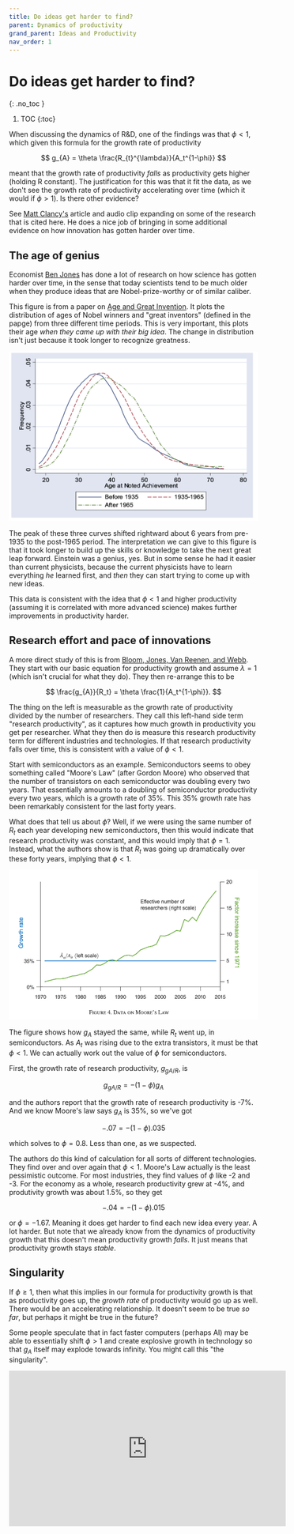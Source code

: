 ```yaml
---
title: Do ideas get harder to find?
parent: Dynamics of productivity
grand_parent: Ideas and Productivity
nav_order: 1
---
```


# Do ideas get harder to find?
{: .no_toc }

1. TOC 
{:toc}

When discussing the dynamics of R&D, one of the findings was that $\phi<1$, which given this formula for the growth rate of productivity

$$
g_{A} = \theta \frac{R_{t}^{\lambda}}{A_t^{1-\phi}}
$$

meant that the growth rate of productivity *falls* as productivity gets higher (holding R constant). The justification for this was that it fit the data, as we don't see the growth rate of productivity accelerating over time (which it would if $\phi>1$). Is there other evidence?

See [Matt Clancy's](https://mattsclancy.substack.com/p/are-ideas-getting-harder-to-find) article and audio clip expanding on some of the research that is cited here. He does a nice job of bringing in some additional evidence on how innovation has gotten harder over time.

## The age of genius
Economist [Ben Jones](https://www.kellogg.northwestern.edu/faculty/jones-ben/htm/Research.htm) has done a lot of research on how science has gotten harder over time, in the sense that today scientists tend to be much older when they produce ideas that are Nobel-prize-worthy or of similar caliber. 

This figure is from a paper on [Age and Great Invention](https://ideas.repec.org/a/tpr/restat/v92y2010i1p1-14.html). It plots the distribution of ages of Nobel winners and "great inventors" (defined in the papge) from three different time periods. This is very important, this plots their age *when they came up with their big idea*. The change in distribution isn't just because it took longer to recognize greatness.

![Shifts in age structure](jonesfig2.png)

The peak of these three curves shifted rightward about 6 years from pre-1935 to the post-1965 period. The interpretation we can give to this figure is that it took longer to build up the skills or knowledge to take the next great leap forward. Einstein was a genius, yes. But in some sense he had it easier than current physicists, because the current physicists have to learn everything *he* learned first, and *then* they can start trying to come up with new ideas. 

This data is consistent with the idea that $\phi<1$ and higher productivity (assuming it is correlated with more advanced science) makes further improvements in productivity harder.

## Research effort and pace of innovations
A more direct study of this is from [Bloom, Jones, Van Reenen, and Webb](https://web.stanford.edu/~chadj/IdeaPF.pdf). They start with our basic equation for productivity growth and assume $\lambda = 1$ (which isn't crucial for what they do). They then re-arrange this to be

$$
\frac{g_{A}}{R_t} = \theta \frac{1}{A_t^{1-\phi}}.
$$

The thing on the left is measurable as the growth rate of productivity divided by the number of researchers. They call this left-hand side term "research productivity", as it captures how much growth in productivity you get per researcher. What they then do is measure this research productivity term for different industries and technologies. If that research productivity falls over time, this is consistent with a value of $\phi<1$. 

Start with semiconductors as an example. Semiconductors seems to obey something called "Moore's Law" (after Gordon Moore) who observed that the number of transistors on each semiconductor was doubling every two years. That essentially amounts to a doubling of semiconductor productivity every two years, which is a growth rate of 35%. This 35% growth rate has been remarkably consistent for the last forty years. 

What does that tell us about $\phi$? Well, if we were using the same number of $R_t$ each year developing new semiconductors, then this would indicate that research productivity was constant, and this would imply that $\phi=1$. Instead, what the authors show is that $R_t$ was going up dramatically over these forty years, implying that $\phi<1$. 

![Moores Law](bloometalfig4.png)

The figure shows how $g_A$ stayed the same, while $R_t$ went up, in semiconductors. As $A_t$ was rising due to the extra transistors, it must be that $\phi<1$. We can actually work out the value of $\phi$ for semiconductors. 

First, the growth rate of research productivity, $g_{gA/R}$, is

$$
g_{gA/R} = -(1-\phi)g_A
$$

and the authors report that the growth rate of research productivity is -7%. And we know Moore's law says $g_A$ is 35%, so we've got

$$
-.07 = -(1-\phi).035
$$

which solves to $\phi=0.8$. Less than one, as we suspected. 

The authors do this kind of calculation for all sorts of different technologies. They find over and over again that $\phi<1$. Moore's Law actually is the least pessimistic outcome. For most industries, they find values of $\phi$ like -2 and -3. For the economy as a whole, research productivity grew at -4%, and produtivity growth was about 1.5%, so they get

$$
-.04 = -(1-\phi).015
$$

or $\phi = -1.67$. Meaning it does get harder to find each new idea every year. A lot harder. But note that we already know from the dynamics of productivity growth that this doesn't mean productivity growth *falls*. It just means that productivity growth stays *stable*.

## Singularity
If $\phi\geq1$, then what this implies in our formula for productivity growth is that as productivity goes up, the *growth rate* of productivity would go up as well. There would be an accelerating relationship. It doesn't seem to be true *so far*, but perhaps it might be true in the future?

Some people speculate that in fact faster computers (perhaps AI) may be able to essentially shift $\phi>1$ and create explosive growth in technology so that $g_A$ itself may explode towards infinity. You might call this "the singularity". 

<iframe width="560" height="315" src="https://www.youtube.com/embed/1uIzS1uCOcE" frameborder="0" allow="accelerometer; autoplay; encrypted-media; gyroscope; picture-in-picture" allowfullscreen></iframe>
